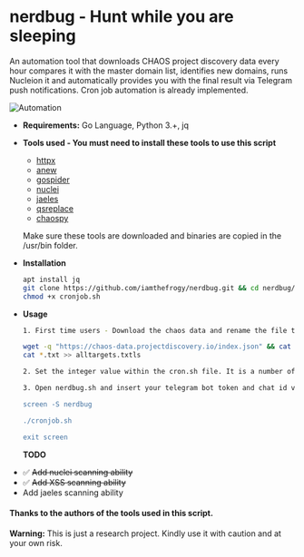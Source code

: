 # nerdbug - Hunt while you are sleeping
An automation tool that downloads CHAOS project discovery data every hour compares it with the master domain list, identifies new domains, runs Nucleion it and automatically provides you with the final result via Telegram push notifications. Cron job automation is already implemented. <br/>

![Automation](https://user-images.githubusercontent.com/8291014/106388959-ba9eff00-63d8-11eb-82fe-a2a04fedb740.png)

+ **Requirements:** Go Language, Python 3.+, jq
+ **Tools used - You must need to install these tools to use this script**<br/>

  + [httpx](https://github.com/projectdiscovery/httpx)
  + [anew](https://github.com/tomnomnom/httprobe)
  + [gospider](https://github.com/jaeles-project/gospider)
  + [nuclei](https://github.com/projectdiscovery/nuclei)
  + [jaeles](https://github.com/jaeles-project/jaeles)
  + [qsreplace](https://github.com/tomnomnom/qsreplace)
  + [chaospy](https://github.com/ep1n3phr1n3/chaospy)
  
  Make sure these tools are downloaded and binaries are copied in the /usr/bin folder.
  
+ **Installation**

    ```sh
    apt install jq
    git clone https://github.com/iamthefrogy/nerdbug.git && cd nerdbug/ && chmod +x nerdbug.sh
    chmod +x cronjob.sh
    ```
+ **Usage**

    ```sh
    1. First time users - Download the chaos data and rename the file to alltargets.txtls.
    
    wget -q "https://chaos-data.projectdiscovery.io/index.json" && cat index.json | grep "URL" | sed 's/"URL": "//;s/",//' | while read host do;do wget -q "$host";done && for i in `ls -1 | grep .zip$`;  do unzip -o -qq $i; done && rm *.zip
    cat *.txt >> alltargets.txtls
    
    2. Set the integer value within the cron.sh file. It is a number of hours you want to automate this script in the background (SCREEN).    
    
    3. Open nerdbug.sh and insert your telegram bot token and chat id value within the 'token' and 'chat_id' variable which is currently set as << enter API key >> and << enter chat id >>
   
   screen -S nerdbug
   
   ./cronjob.sh
   
   exit screen
    ```
   **TODO**
- ✅ ~~Add nuclei scanning ability~~
- ✅ ~~Add XSS scanning ability~~
- Add jaeles scanning ability
    
#### Thanks to the authors of the tools used in this script.

**Warning:** This is just a research project. Kindly use it with caution and at your own risk.
